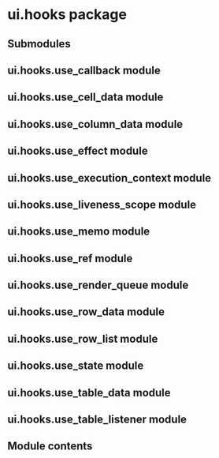 # ui.hooks package

## Submodules

## ui.hooks.use_callback module

## ui.hooks.use_cell_data module

## ui.hooks.use_column_data module

## ui.hooks.use_effect module

## ui.hooks.use_execution_context module

## ui.hooks.use_liveness_scope module

## ui.hooks.use_memo module

## ui.hooks.use_ref module

## ui.hooks.use_render_queue module

## ui.hooks.use_row_data module

## ui.hooks.use_row_list module

## ui.hooks.use_state module

## ui.hooks.use_table_data module

## ui.hooks.use_table_listener module

## Module contents
